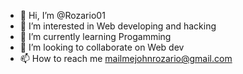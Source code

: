 - 👋 Hi, I’m @Rozario01
- 👀 I’m interested in Web developing and hacking 
- 🌱 I’m currently learning Progamming
- 💞️ I’m looking to collaborate on Web dev
- 📫 How to reach me mailmejohnrozario@gmail.com

<!---
Rozario01/Rozario01 is a ✨ special ✨ repository because its `README.md` (this file) appears on your GitHub profile.
You can click the Preview link to take a look at your changes.
--->
